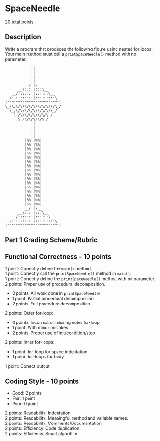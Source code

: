 # SpaceNeedle
20 total points

## Description
Write a program that produces the following figure using nested for loops. 
Your main method must call a `printSpaceNeedle()` method with no parameter.

                ||
                ||
                ||
                ||
             __/||\__
          __/:::||:::\__
       __/::::::||::::::\__
    __/:::::::::||:::::::::\__
    |""""""""""""""""""""""""|
    \_/\/\/\/\/\/\/\/\/\/\/\_/
      \_/\/\/\/\/\/\/\/\/\_/
        \_/\/\/\/\/\/\/\_/
          \_/\/\/\/\/\_/
                ||
                ||
                ||
                ||
             |%%||%%|
             |%%||%%|
             |%%||%%|
             |%%||%%|
             |%%||%%|
             |%%||%%|
             |%%||%%|
             |%%||%%|
             |%%||%%|
             |%%||%%|
             |%%||%%|
             |%%||%%|
             |%%||%%|
             |%%||%%|
             |%%||%%|
             |%%||%%|
             __/||\__
          __/:::||:::\__
       __/::::::||::::::\__
    __/:::::::::||:::::::::\__
    |""""""""""""""""""""""""|

## Part 1 Grading Scheme/Rubric
**Functional Correctness - 10 points**
--------------------------------------
1 point: Correctly define the `main()` method.  
1 point: Correctly call the `printSpaceNeedle()` method in `main()`.  
1 point: Correctly define the `printSpaceNeedle()` method with no parameter.  
2 points: Proper use of procedural decomposition.  
  - 0 points: All work done in `printSpaceNeedle()`
  - 1 point: Partial procedural decomposition
  - 2 points: Full procedure decomposition

2 points: Outer for-loop:  
  - 0 points: Incorrect or missing outer for-loop
  - 1 point: With minor mistakes
  - 2 points: Proper use of init/condition/step

2 points: Inner for-loops:  
  - 1 point: for-loop for space indentation
  - 1 point: for-loops for body

1 point: Correct output

**Coding Style - 10 points**  
-----------------------------  
- Good: 2 points
- Fair: 1 point
- Poor: 0 point  

2 points: Readability: Indentation  
2 points: Readability: Meaningful method and variable names.  
2 points: Readability: Comments/Documentation.  
2 points: Efficiency: Code duplication.  
2 points: Efficiency: Smart algorithm.  
